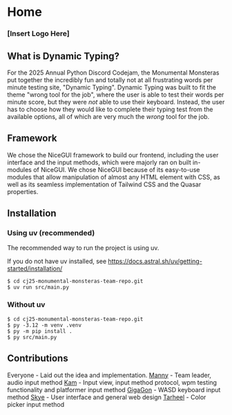 # Home

### \[Insert Logo Here\]

## What is Dynamic Typing?

For the 2025 Annual Python Discord Codejam, the Monumental Monsteras put together the incredibly fun and totally not at all frustrating words per minute testing site, "Dynamic Typing". Dynamic Typing was built to fit the theme "wrong tool for the job", where the user is able to test their words per minute score, but they were *not* able to use their keyboard. Instead, the user has to choose how they would like to complete their typing test from the available options, all of which are very much the *wrong* tool for the job.

## Framework
We chose the NiceGUI framework to build our frontend, including the user interface and the input methods, which were majorly ran on built in-modules of NiceGUI. We chose NiceGUI because of its easy-to-use modules that allow manipulation of almost any HTML element with CSS, as well as its seamless implementation of Tailwind CSS and the Quasar properties.

## Installation
### Using uv (recommended)
The recommended way to run the project is using uv.

If you do not have uv installed, see https://docs.astral.sh/uv/getting-started/installation/

```$ git clone https://github.com/Mannyvv/cj25-monumental-monsteras-team-repo.git
$ cd cj25-monumental-monsteras-team-repo.git
$ uv run src/main.py
```

### Without uv
```$ git clone https://github.com/Mannyvv/cj25-monumental-monsteras-team-repo.git
$ cd cj25-monumental-monsteras-team-repo.git
$ py -3.12 -m venv .venv
$ py -m pip install .
$ py src/main.py
```

## Contributions
Everyone - Laid out the idea and implementation.
[Manny](https://github.com/Mannyvv) - Team leader, audio input method
[Kam](https://github.com/afx8732) - Input view, input method protocol, wpm testing functionality and platformer input method
[GigaGon](https://github.com/MeGaGiGaGon) - WASD keyboard input method
[Skye](https://github.com/enskyeing) - User interface and general web design
[Tarheel](https://github.com/jks85) - Color picker input method





